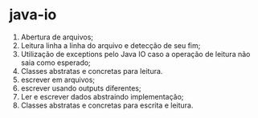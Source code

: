 # java-io
1. Abertura de arquivos;
2. Leitura linha a linha do arquivo e detecção de seu fim;
3. Utilização de exceptions pelo Java IO caso a operação de leitura não saia como esperado;
4. Classes abstratas e concretas para leitura.
5. escrever em arquivos;
6. escrever usando outputs diferentes;
7. Ler e escrever dados abstraindo implementação;
8. Classes abstratas e concretas para escrita e leitura.
